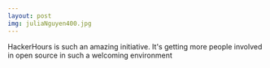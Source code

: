 ```yaml
---
layout: post
img: juliaNguyen400.jpg
---
```


HackerHours is such an amazing initiative.
It's getting more people involved in open source in such a welcoming environment
